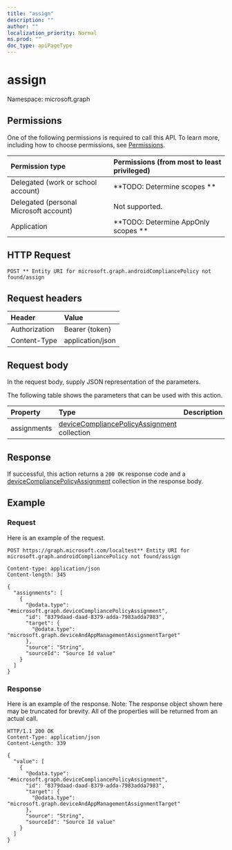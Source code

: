 ```yaml
---
title: "assign"
description: ""
author: ""
localization_priority: Normal
ms.prod: ""
doc_type: apiPageType
---
```


# assign

Namespace: microsoft.graph



## Permissions
One of the following permissions is required to call this API. To learn more, including how to choose permissions, see [Permissions](/concepts/permissions-reference.md).

|Permission type|Permissions (from most to least privileged)|
|:---|:---|
|Delegated (work or school account)|**TODO: Determine scopes **|
|Delegated (personal Microsoft account)|Not supported.|
|Application|**TODO: Determine AppOnly scopes **|

## HTTP Request
<!-- {
  "blockType": "ignored"
}
-->
``` http
POST ** Entity URI for microsoft.graph.androidCompliancePolicy not found/assign
```

## Request headers
|Header|Value|
|:---|:---|
|Authorization|Bearer {token}|
|Content-Type|application/json|

## Request body
In the request body, supply JSON representation of the parameters.

The following table shows the parameters that can be used with this action.

|Property|Type|Description|
|:---|:---|:---|
|assignments|[deviceCompliancePolicyAssignment](../resources/devicecompliancepolicyassignment.md) collection||



## Response
If successful, this action returns a `200 OK` response code and a [deviceCompliancePolicyAssignment](../resources/devicecompliancepolicyassignment.md) collection in the response body.

## Example

### Request
Here is an example of the request.
<!-- {
  "blockType": "request",
  "name": "androidcompliancepolicy_assign"
}
-->
``` http
POST https://graph.microsoft.com/localtest** Entity URI for microsoft.graph.androidCompliancePolicy not found/assign

Content-type: application/json
Content-length: 345

{
  "assignments": [
    {
      "@odata.type": "#microsoft.graph.deviceCompliancePolicyAssignment",
      "id": "8379daad-daad-8379-adda-7983adda7983",
      "target": {
        "@odata.type": "microsoft.graph.deviceAndAppManagementAssignmentTarget"
      },
      "source": "String",
      "sourceId": "Source Id value"
    }
  ]
}
```

### Response
Here is an example of the response. Note: The response object shown here may be truncated for brevity. All of the properties will be returned from an actual call.
<!-- {
  "blockType": "response",
  "truncated": true,
  "@odata.type": "collection(microsoft.graph.devicecompliancepolicyassignment)"
}
-->
``` http
HTTP/1.1 200 OK
Content-Type: application/json
Content-Length: 339

{
  "value": [
    {
      "@odata.type": "#microsoft.graph.deviceCompliancePolicyAssignment",
      "id": "8379daad-daad-8379-adda-7983adda7983",
      "target": {
        "@odata.type": "microsoft.graph.deviceAndAppManagementAssignmentTarget"
      },
      "source": "String",
      "sourceId": "Source Id value"
    }
  ]
}
```


